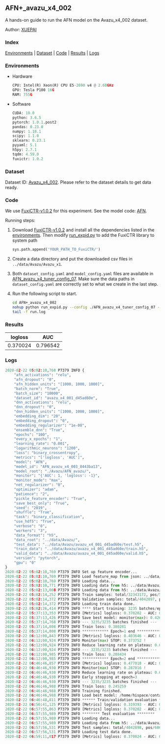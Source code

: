 ## AFN+_avazu_x4_002

A hands-on guide to run the AFN model on the Avazu_x4_002 dataset.

Author: [XUEPAI](https://github.com/xue-pai)

### Index
[Environments](#Environments) | [Dataset](#Dataset) | [Code](#Code) | [Results](#Results) | [Logs](#Logs)

### Environments
+ Hardware

  ```python
  CPU: Intel(R) Xeon(R) CPU E5-2690 v4 @ 2.60GHz
  GPU: Tesla P100 16G
  RAM: 755G

  ```

+ Software

  ```python
  CUDA: 10.0
  python: 3.6.5
  pytorch: 1.0.1.post2
  pandas: 0.23.0
  numpy: 1.18.1
  scipy: 1.1.0
  sklearn: 0.23.1
  pyyaml: 5.1
  h5py: 2.7.1
  tqdm: 4.59.0
  fuxictr: 1.0.2
  ```

### Dataset
Dataset ID: [Avazu_x4_002](https://github.com/openbenchmark/BARS/blob/master/ctr_prediction/datasets/Avazu/README.md#Avazu_x4_002). Please refer to the dataset details to get data ready.

### Code

We use [FuxiCTR-v1.0.2](https://github.com/xue-pai/FuxiCTR/tree/v1.0.2) for this experiment. See the model code: [AFN](https://github.com/xue-pai/FuxiCTR/blob/v1.0.2/fuxictr/pytorch/models/AFN.py).

Running steps:

1. Download [FuxiCTR-v1.0.2](https://github.com/xue-pai/FuxiCTR/archive/refs/tags/v1.0.2.zip) and install all the dependencies listed in the [environments](#environments). Then modify [run_expid.py](./run_expid.py#L5) to add the FuxiCTR library to system path
    
    ```python
    sys.path.append('YOUR_PATH_TO_FuxiCTR/')
    ```

2. Create a data directory and put the downloaded csv files in `../data/Avazu/Avazu_x1`.

3. Both `dataset_config.yaml` and `model_config.yaml` files are available in [AFN_avazu_x4_tuner_config_07](./AFN_avazu_x4_tuner_config_07). Make sure the data paths in `dataset_config.yaml` are correctly set to what we create in the last step.

4. Run the following script to start.

    ```bash
    cd AFN+_avazu_x4_002
    nohup python run_expid.py --config ./AFN_avazu_x4_tuner_config_07 --expid AFN_avazu_x4_003_24bfb45b --gpu 0 > run.log &
    tail -f run.log
    ```

### Results

| logloss | AUC  |
|:--------------------:|:--------------------:|
| 0.370024 | 0.796542  |


### Logs
```python
2020-02-22 05:02:10,768 P7379 INFO {
    "afn_activations": "relu",
    "afn_dropout": "0",
    "afn_hidden_units": "[1000, 1000, 1000]",
    "batch_norm": "True",
    "batch_size": "10000",
    "dataset_id": "avazu_x4_001_d45ad60e",
    "dnn_activations": "relu",
    "dnn_dropout": "0",
    "dnn_hidden_units": "[1000, 1000, 1000]",
    "embedding_dim": "20",
    "embedding_dropout": "0",
    "embedding_regularizer": "1e-08",
    "ensemble_dnn": "True",
    "epochs": "100",
    "every_x_epochs": "1",
    "learning_rate": "0.001",
    "logarithmic_neurons": "1200",
    "loss": "binary_crossentropy",
    "metrics": "['logloss', 'AUC']",
    "model": "AFN",
    "model_id": "AFN_avazu_x4_003_8443ba13",
    "model_root": "./Avazu/AFN_avazu/",
    "monitor": "{'AUC': 1, 'logloss': -1}",
    "monitor_mode": "max",
    "net_regularizer": "0",
    "optimizer": "adam",
    "patience": "2",
    "pickle_feature_encoder": "True",
    "save_best_only": "True",
    "seed": "2019",
    "shuffle": "True",
    "task": "binary_classification",
    "use_hdf5": "True",
    "verbose": "0",
    "workers": "3",
    "data_format": "h5",
    "data_root": "../data/Avazu/",
    "test_data": "../data/Avazu/avazu_x4_001_d45ad60e/test.h5",
    "train_data": "../data/Avazu/avazu_x4_001_d45ad60e/train.h5",
    "valid_data": "../data/Avazu/avazu_x4_001_d45ad60e/valid.h5",
    "version": "pytorch",
    "gpu": "0"
}
2020-02-22 05:02:10,769 P7379 INFO Set up feature encoder...
2020-02-22 05:02:10,769 P7379 INFO Load feature_map from json: ../data/Avazu/avazu_x4_001_d45ad60e/feature_map.json
2020-02-22 05:02:10,769 P7379 INFO Loading data...
2020-02-22 05:02:10,771 P7379 INFO Loading data from h5: ../data/Avazu/avazu_x4_001_d45ad60e/train.h5
2020-02-22 05:02:13,008 P7379 INFO Loading data from h5: ../data/Avazu/avazu_x4_001_d45ad60e/valid.h5
2020-02-22 05:02:14,252 P7379 INFO Train samples: total/32343172, pos/5492052, neg/26851120, ratio/16.98%
2020-02-22 05:02:14,372 P7379 INFO Validation samples: total/4042897, pos/686507, neg/3356390, ratio/16.98%
2020-02-22 05:02:14,372 P7379 INFO Loading train data done.
2020-02-22 05:02:26,414 P7379 INFO **** Start training: 3235 batches/epoch ****
2020-02-22 05:37:13,353 P7379 INFO [Metrics] logloss: 0.370202 - AUC: 0.796254
2020-02-22 05:37:13,426 P7379 INFO Save best model: monitor(max): 0.426052
2020-02-22 05:37:14,768 P7379 INFO --- 3235/3235 batches finished ---
2020-02-22 05:37:14,808 P7379 INFO Train loss: 0.380281
2020-02-22 05:37:14,808 P7379 INFO ************ Epoch=1 end ************
2020-02-22 06:12:00,843 P7379 INFO [Metrics] logloss: 0.403646 - AUC: 0.777398
2020-02-22 06:12:00,924 P7379 INFO Monitor(max) STOP: 0.373752 !
2020-02-22 06:12:00,924 P7379 INFO Reduce learning rate on plateau: 0.000100
2020-02-22 06:12:00,924 P7379 INFO --- 3235/3235 batches finished ---
2020-02-22 06:12:00,985 P7379 INFO Train loss: 0.288434
2020-02-22 06:12:00,985 P7379 INFO ************ Epoch=2 end ************
2020-02-22 06:46:46,857 P7379 INFO [Metrics] logloss: 0.477018 - AUC: 0.764034
2020-02-22 06:46:46,930 P7379 INFO Monitor(max) STOP: 0.287016 !
2020-02-22 06:46:46,930 P7379 INFO Reduce learning rate on plateau: 0.000010
2020-02-22 06:46:46,930 P7379 INFO Early stopping at epoch=3
2020-02-22 06:46:46,930 P7379 INFO --- 3235/3235 batches finished ---
2020-02-22 06:46:46,988 P7379 INFO Train loss: 0.245259
2020-02-22 06:46:46,988 P7379 INFO Training finished.
2020-02-22 06:46:46,988 P7379 INFO Load best model: /home/hispace/container/data/zhujieming/FuxiCTR/benchmarks/Avazu/AFN_avazu/avazu_x4_001_d45ad60e/AFN_avazu_x4_003_8443ba13_avazu_x4_001_d45ad60e_model.ckpt
2020-02-22 06:46:48,811 P7379 INFO ****** Train/validation evaluation ******
2020-02-22 06:56:41,125 P7379 INFO [Metrics] logloss: 0.319393 - AUC: 0.873740
2020-02-22 06:57:55,863 P7379 INFO [Metrics] logloss: 0.370202 - AUC: 0.796254
2020-02-22 06:57:55,989 P7379 INFO ******** Test evaluation ********
2020-02-22 06:57:55,989 P7379 INFO Loading data...
2020-02-22 06:57:55,989 P7379 INFO Loading data from h5: ../data/Avazu/avazu_x4_001_d45ad60e/test.h5
2020-02-22 06:57:56,531 P7379 INFO Test samples: total/4042898, pos/686507, neg/3356391, ratio/16.98%
2020-02-22 06:57:56,531 P7379 INFO Loading test data done.
2020-02-22 06:59:11,017 P7379 INFO [Metrics] logloss: 0.370024 - AUC: 0.796542

```
